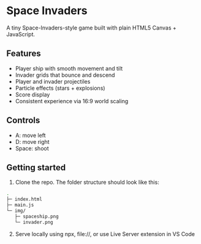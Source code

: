 # Space Invaders

A tiny Space-Invaders-style game built with plain HTML5 Canvas + JavaScript.

## Features

- Player ship with smooth movement and tilt
- Invader grids that bounce and descend
- Player and invader projectiles
- Particle effects (stars + explosions)
- Score display
- Consistent experience via 16:9 world scaling

## Controls

- A: move left
- D: move right
- Space: shoot

## Getting started

1. Clone the repo. The folder structure should look like this:

```bash
.
├─ index.html
├─ main.js
└─ img/
   ├─ spaceship.png
   └─ invader.png
```

2. Serve locally using npx, file://, or use Live Server extension in VS Code
